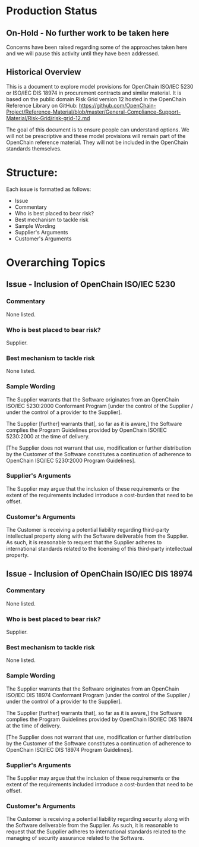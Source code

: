 # Production Status

## On-Hold - No further work to be taken here

Concerns have been raised regarding some of the approaches taken here and we will pause this activity until they have been addressed. 

## Historical Overview

This is a document to explore model provisions for OpenChain ISO/IEC 5230 or ISO/IEC DIS 18974 in procurement contracts and similar material. It is based on the public domain Risk Grid version 12 hosted in the OpenChain Reference Library on GitHub:
https://github.com/OpenChain-Project/Reference-Material/blob/master/General-Compliance-Support-Material/Risk-Grid/risk-grid-12.md

The goal of this document is to ensure people can understand options. We will not be prescriptive and these model provisions will remain part of the OpenChain reference material. They will not be included in the OpenChain standards themselves.

# Structure:

Each issue is formatted as follows:

- Issue	
- Commentary	
- Who is best placed to bear risk?	
- Best mechanism to tackle risk	
- Sample Wording	
- Supplier's Arguments	
- Customer's Arguments	

# Overarching Topics

## Issue - Inclusion of OpenChain ISO/IEC 5230

### Commentary	

None listed.

### Who is best placed to bear risk?	

Supplier.

### Best mechanism to tackle risk	

None listed.

### Sample Wording	

The Supplier warrants that the Software originates from an OpenChain ISO/IEC 5230:2000 Conformant Program [under the control of the Supplier / under the control of a provider to the Supplier]. 

The Supplier [further] warrants that[, so far as it is aware,] the Software complies the Program Guidelines provided by OpenChain ISO/IEC 5230:2000 at the time of delivery. 

[The Supplier does not warrant that use, modification or further distribution by the Customer of the Software constitutes a continuation of adherence to OpenChain ISO/IEC 5230:2000 Program Guidelines].

### Supplier's Arguments	

The Supplier may argue that the inclusion of these requirements or the extent of the requirements included introduce a cost-burden that need to be offset.

### Customer's Arguments	

The Customer is receiving a potential liability regarding third-party intellectual property along with the Software deliverable from the Supplier. As such, it is reasonable to request that the Supplier adheres to international standards related to the licensing of this third-party intellectual property.

## Issue - Inclusion of OpenChain ISO/IEC DIS 18974

### Commentary	

None listed.

### Who is best placed to bear risk?	

Supplier.

### Best mechanism to tackle risk	

None listed.

### Sample Wording	

The Supplier warrants that the Software originates from an OpenChain ISO/IEC DIS 18974 Conformant Program [under the control of the Supplier / under the control of a provider to the Supplier]. 

The Supplier [further] warrants that[, so far as it is aware,] the Software complies the Program Guidelines provided by OpenChain ISO/IEC DIS 18974 at the time of delivery. 

[The Supplier does not warrant that use, modification or further distribution by the Customer of the Software constitutes a continuation of adherence to OpenChain ISO/IEC DIS 18974 Program Guidelines].

### Supplier's Arguments	

The Supplier may argue that the inclusion of these requirements or the extent of the requirements included introduce a cost-burden that need to be offset.

### Customer's Arguments	

The Customer is receiving a potential liability regarding security along with the Software deliverable from the Supplier. As such, it is reasonable to request that the Supplier adheres to international standards related to the managing of security assurance related to the Software.